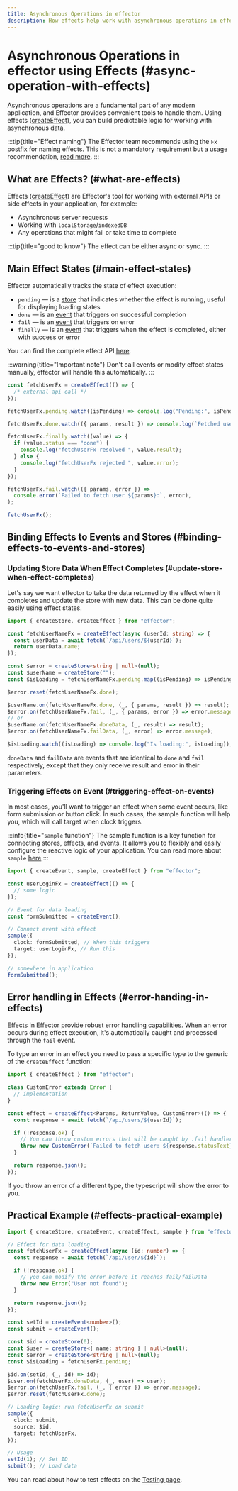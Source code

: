 ```yaml
---
title: Asynchronous Operations in effector
description: How effects help work with asynchronous operations in effector
---
```


# Asynchronous Operations in effector using Effects (#async-operation-with-effects)

Asynchronous operations are a fundamental part of any modern application, and Effector provides convenient tools to handle them. Using effects ([createEffect](/en/api/effector.createEffect)), you can build predictable logic for working with asynchronous data.

:::tip{title="Effect naming"}
The Effector team recommends using the `Fx` postfix for naming effects. This is not a mandatory requirement but a usage recommendation, [read more](/en/extra/conventions).
:::

## What are Effects? (#what-are-effects)

Effects ([createEffect](/en/api/effector.createEffect)) are Effector's tool for working with external APIs or side effects in your application, for example:

- Asynchronous server requests
- Working with `localStorage`/`indexedDB`
- Any operations that might fail or take time to complete

:::tip{title="good to know"}
The effect can be either async or sync.
:::

## Main Effect States (#main-effect-states)

Effector automatically tracks the state of effect execution:

- `pending` — is a [store](/en/api/effector/Store) that indicates whether the effect is running, useful for displaying loading states
- `done` — is an [event](/en/api/effector/Event) that triggers on successful completion
- `fail` — is an [event](/en/api/effector/Event) that triggers on error
- `finally` — is an [event](/en/api/effector/Event) that triggers when the effect is completed, either with success or error

You can find the complete effect API [here](/en/api/effector/Effect).

:::warning{title="Important note"}
Don't call events or modify effect states manually, effector will handle this automatically.
:::

```ts
const fetchUserFx = createEffect(() => {
  /* external api call */
});

fetchUserFx.pending.watch((isPending) => console.log("Pending:", isPending));

fetchUserFx.done.watch(({ params, result }) => console.log(`Fetched user ${params}:`, result));

fetchUserFx.finally.watch((value) => {
  if (value.status === "done") {
    console.log("fetchUserFx resolved ", value.result);
  } else {
    console.log("fetchUserFx rejected ", value.error);
  }
});

fetchUserFx.fail.watch(({ params, error }) =>
  console.error(`Failed to fetch user ${params}:`, error),
);

fetchUserFx();
```

## Binding Effects to Events and Stores (#binding-effects-to-events-and-stores)

### Updating Store Data When Effect Completes (#update-store-when-effect-completes)

Let's say we want effector to take the data returned by the effect when it completes and update the store with new data. This can be done quite easily using effect states.

```ts
import { createStore, createEffect } from "effector";

const fetchUserNameFx = createEffect(async (userId: string) => {
  const userData = await fetch(`/api/users/${userId}`);
  return userData.name;
});

const $error = createStore<string | null>(null);
const $userName = createStore("");
const $isLoading = fetchUserNameFx.pending.map((isPending) => isPending);

$error.reset(fetchUserNameFx.done);

$userName.on(fetchUserNameFx.done, (_, { params, result }) => result);
$error.on(fetchUserNameFx.fail, (_, { params, error }) => error.message);
// or
$userName.on(fetchUserNameFx.doneData, (_, result) => result);
$error.on(fetchUserNameFx.failData, (_, error) => error.message);

$isLoading.watch((isLoading) => console.log("Is loading:", isLoading));
```

`doneData` and `failData` are events that are identical to `done` and `fail` respectively, except that they only receive result and error in their parameters.

### Triggering Effects on Event (#triggering-effect-on-events)

In most cases, you'll want to trigger an effect when some event occurs, like form submission or button click. In such cases, the sample function will help you, which will call target when clock triggers.

:::info{title="`sample` function"}
The sample function is a key function for connecting stores, effects, and events. It allows you to flexibly and easily configure the reactive logic of your application.
You can read more about `sample` [here](/en/essentials/unit-composition)
:::

```ts
import { createEvent, sample, createEffect } from "effector";

const userLoginFx = createEffect(() => {
  // some logic
});

// Event for data loading
const formSubmitted = createEvent();

// Connect event with effect
sample({
  clock: formSubmitted, // When this triggers
  target: userLoginFx, // Run this
});

// somewhere in application
formSubmitted();
```

## Error handling in Effects (#error-handing-in-effects)

Effects in Effector provide robust error handling capabilities. When an error occurs during effect execution, it's automatically caught and processed through the `fail` event.

To type an error in an effect you need to pass a specific type to the generic of the `createEffect` function:

```ts
import { createEffect } from "effector";

class CustomError extends Error {
  // implementation
}

const effect = createEffect<Params, ReturnValue, CustomError>(() => {
  const response = await fetch(`/api/users/${userId}`);

  if (!response.ok) {
    // You can throw custom errors that will be caught by .fail handler
    throw new CustomError(`Failed to fetch user: ${response.statusText}`);
  }

  return response.json();
});
```

If you throw an error of a different type, the typescript will show the error to you.

## Practical Example (#effects-practical-example)

```ts
import { createStore, createEvent, createEffect, sample } from "effector";

// Effect for data loading
const fetchUserFx = createEffect(async (id: number) => {
  const response = await fetch(`/api/user/${id}`);

  if (!response.ok) {
    // you can modify the error before it reaches fail/failData
    throw new Error("User not found");
  }

  return response.json();
});

const setId = createEvent<number>();
const submit = createEvent();

const $id = createStore(0);
const $user = createStore<{ name: string } | null>(null);
const $error = createStore<string | null>(null);
const $isLoading = fetchUserFx.pending;

$id.on(setId, (_, id) => id);
$user.on(fetchUserFx.doneData, (_, user) => user);
$error.on(fetchUserFx.fail, (_, { error }) => error.message);
$error.reset(fetchUserFx.done);

// Loading logic: run fetchUserFx on submit
sample({
  clock: submit,
  source: $id,
  target: fetchUserFx,
});

// Usage
setId(1); // Set ID
submit(); // Load data
```

You can read about how to test effects on the [Testing page](/en/essentials/testing).
